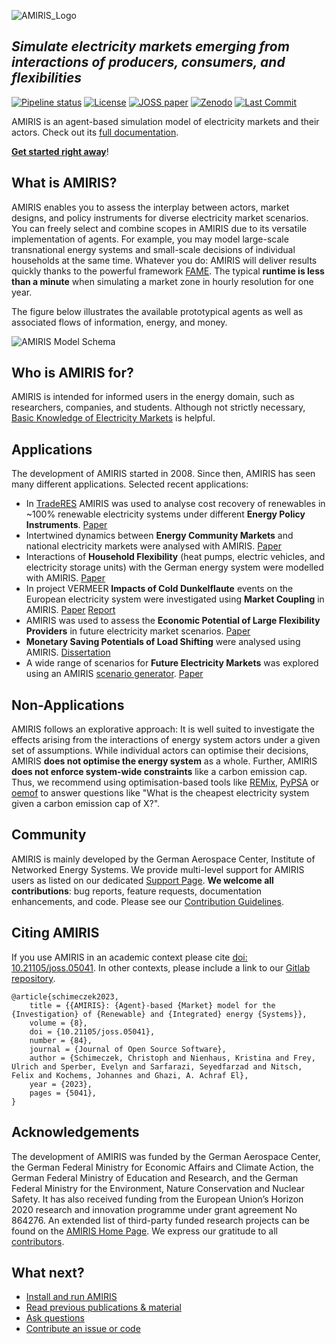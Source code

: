 <!-- SPDX-FileCopyrightText: 2025 German Aerospace Center <amiris@dlr.de>

SPDX-License-Identifier: Apache-2.0 -->
![AMIRIS_Logo](https://gitlab.com/dlr-ve/esy/amiris/amiris/-/wikis/uploads/AMIRIS_LogoWTitle.png)

## _Simulate electricity markets emerging from interactions of producers, consumers, and flexibilities_

[![Pipeline status](https://gitlab.com/dlr-ve/esy/amiris/amiris/badges/main/pipeline.svg)](https://gitlab.com/dlr-ve/esy/amiris/amiris/-/commits/main)
[![License](https://img.shields.io/badge/License-Apache_2.0-blue.svg)](https://gitlab.com/dlr-ve/esy/amiris/amiris/-/tree/main/LICENSE.txt)
[![JOSS paper](https://joss.theoj.org/papers/10.21105/joss.05041/status.svg)](https://joss.theoj.org/papers/10.21105/joss.05041)
[![Zenodo](https://img.shields.io/badge/Research-Zenodo-blue)](https://zenodo.org/communities/amiris)
[![Last Commit](https://img.shields.io/gitlab/last-commit/dlr-ve/esy/amiris/amiris)](https://gitlab.com/dlr-ve/esy/amiris/amiris/-/commits/dev)

AMIRIS is an agent-based simulation model of electricity markets and their actors.
Check out its [full documentation](https://gitlab.com/dlr-ve/esy/amiris/amiris/-/wikis/home).

**[Get started right away](https://gitlab.com/dlr-ve/esy/amiris/amiris/-/wikis/Get-Started)**!

## What is AMIRIS?

AMIRIS enables you to assess the interplay between actors, market designs, and policy instruments for diverse electricity market scenarios.
You can freely select and combine scopes in AMIRIS due to its versatile implementation of agents.
For example, you may model large-scale transnational energy systems and small-scale decisions of individual households at the same time.
Whatever you do: AMIRIS will deliver results quickly thanks to the powerful framework [FAME](https://gitlab.com/fame-framework/wiki/-/wikis/home).
The typical **runtime is less than a minute** when simulating a market zone in hourly resolution for one year.

The figure below illustrates the available prototypical agents as well as associated flows of information, energy, and money.

![AMIRIS Model Schema](https://gitlab.com/dlr-ve/esy/amiris/amiris/-/wikis/uploads/AMIRIS_ModellSchema_CCBY4.png)

## Who is AMIRIS for?

AMIRIS is intended for informed users in the energy domain, such as researchers, companies, and students.
Although not strictly necessary, [Basic Knowledge of Electricity Markets](https://en.wikipedia.org/wiki/Electricity_market#Wholesale_electricity_market) is helpful.

## Applications

The development of AMIRIS started in 2008.
Since then, AMIRIS has seen many different applications.
Selected recent applications:

- In [TradeRES](https://traderes.eu/) AMIRIS was used to analyse cost recovery of renewables in ~100% renewable electricity systems under different **Energy Policy Instruments**. [Paper](https://doi.org/10.1109/EEM60825.2024.10608886)
- Intertwined dynamics between **Energy Community Markets** and national electricity markets were analysed with AMIRIS. [Paper](https://doi.org/10.1016/j.egyr.2024.06.052)
- Interactions of **Household Flexibility** (heat pumps, electric vehicles, and electricity storage units) with the German energy system were modelled with AMIRIS. [Paper](https://elib.dlr.de/207802)
- In project VERMEER **Impacts of Cold Dunkelflaute** events on the European electricity system were investigated using **Market Coupling** in AMIRIS. [Paper](https://zenodo.org/records/10561382) [Report](https://elib.dlr.de/196641/)
- AMIRIS was used to assess the **Economic Potential of Large Flexibility Providers** in future electricity market scenarios. [Paper](https://doi.org/10.1016/j.est.2024.110959)
- **Monetary Saving Potentials of Load Shifting** were analysed using AMIRIS. [Dissertation](https://depositonce.tu-berlin.de/items/4a364bac-9e97-4d35-8eb6-645824cfc02d)
- A wide range of scenarios for **Future Electricity Markets** was explored using an AMIRIS [scenario generator](https://doi.org/10.5281/zenodo.8382789). [Paper](https://doi.org/10.1016/j.egyr.2024.11.013)

## Non-Applications

AMIRIS follows an explorative approach: It is well suited to investigate the effects arising from the interactions of energy system actors under a given set of assumptions.
While individual actors can optimise their decisions, AMIRIS **does not optimise the energy system** as a whole.
Further, AMIRIS **does not enforce system-wide constraints** like a carbon emission cap.
Thus, we recommend using optimisation-based tools like [REMix](https://gitlab.com/dlr-ve/esy/remix/framework), [PyPSA](https://pypsa.org/) or [oemof](https://oemof.org/) to answer questions like "What is the cheapest electricity system given a carbon emission cap of X?".

## Community

AMIRIS is mainly developed by the German Aerospace Center, Institute of Networked Energy Systems.
We provide multi-level support for AMIRIS users as listed on our dedicated [Support Page](https://gitlab.com/dlr-ve/esy/amiris/amiris/-/wikis/Community/Support).
**We welcome all contributions**: bug reports, feature requests, documentation enhancements, and code.
Please see our [Contribution Guidelines](https://gitlab.com/dlr-ve/esy/amiris/amiris/-/wikis/Community/Contribute).

## Citing AMIRIS

If you use AMIRIS in an academic context please cite [doi: 10.21105/joss.05041](https://doi.org/10.21105/joss.05041).
In other contexts, please include a link to our [Gitlab repository](https://gitlab.com/dlr-ve/esy/amiris/amiris).

```
@article{schimeczek2023,
	title = {{AMIRIS}: {Agent}-based {Market} model for the {Investigation} of {Renewable} and {Integrated} energy {Systems}},
	volume = {8},
	doi = {10.21105/joss.05041},
	number = {84},
	journal = {Journal of Open Source Software},
	author = {Schimeczek, Christoph and Nienhaus, Kristina and Frey, Ulrich and Sperber, Evelyn and Sarfarazi, Seyedfarzad and Nitsch, Felix and Kochems, Johannes and Ghazi, A. Achraf El},
	year = {2023},
	pages = {5041},
}
```

## Acknowledgements

The development of AMIRIS was funded by the German Aerospace Center, the German Federal Ministry for Economic Affairs and Climate Action, the German Federal Ministry of Education and Research, and the German Federal Ministry for the Environment, Nature Conservation and Nuclear Safety. 
It has also received funding from the European Union’s Horizon 2020 research and innovation programme under grant agreement No 864276.
An extended list of third-party funded research projects can be found on the [AMIRIS Home Page](https://helmholtz.software/software/amiris).
We express our gratitude to all [contributors](CONTRIBUTING.md#list-of-contributors).

## What next?

* [Install and run AMIRIS](https://gitlab.com/dlr-ve/esy/amiris/amiris/-/wikis/Get-Started)
* [Read previous publications & material](https://zenodo.org/communities/amiris)
* [Ask questions](https://forum.openmod.org/tag/amiris)
* [Contribute an issue or code](https://gitlab.com/dlr-ve/esy/amiris/amiris/-/wikis/Community/Contribute)
